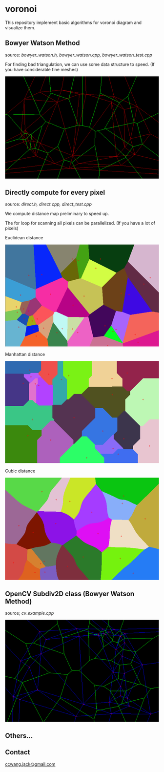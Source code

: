 # voronoi
This repository implement basic algorithms for voronoi diagram and visualize them.

## Bowyer Watson Method

source: *bowyer_watson.h, bowyer_watson.cpp, bowyer_watson_test.cpp*

For finding bad triangulation, we can use some data structure to speed. (If you have considerable fine meshes)

![Bowyer Watson Method](figures/bowyer_watson.png)

## Directly compute for every pixel

source: *direct.h, direct.cpp, direct_test.cpp*

We compute distance map preliminary to speed up.

The for loop for scanning all pixels can be parallelized. (If you have a lot of pixels)

Euclidean distance

![Euclidean distance](figures/direct_normal.png)

Manhattan distance

![Manhattan distance](figures/direct_manhattan.png)

Cubic distance

![Cubic distance](figures/direct_cubic.png)

## OpenCV Subdiv2D class (Bowyer Watson Method)

source; *cv_example.cpp*

![OpenCV Subdiv2D](figures/cv_bowyer_watson.png)

## Others...

## Contact

ccwang.jack@gmail.com

